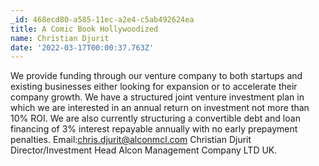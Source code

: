 ```yaml
---
_id: 468ecd80-a585-11ec-a2e4-c5ab492624ea
title: A Comic Book Hollywoodized
name: Christian Djurit
date: '2022-03-17T00:00:37.763Z'
---
```

We provide funding  through our venture company to both startups and existing businesses either looking for expansion or to accelerate their company growth. 
We have a structured joint venture investment plan in which we are interested in an annual return on investment not more than 10% ROI. We are also currently structuring a convertible debt and loan financing of 3% interest repayable annually with no early prepayment penalties. 
Email:chris.djurit@alconmcl.com 
Christian Djurit 
Director/Investment Head 
Alcon Management Company LTD UK.

